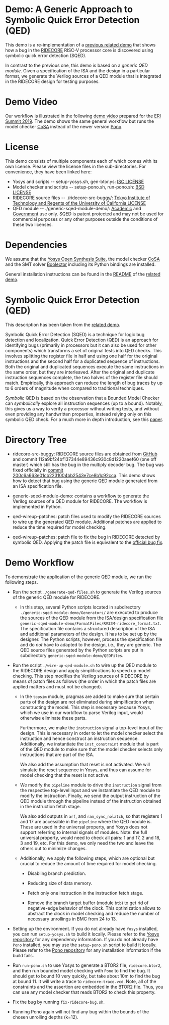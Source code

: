 # Demo: A Generic Approach to Symbolic Quick Error Detection (QED)

This demo is a re-implementation of a [previous related
demo](https://github.com/makaimann/ride-core-demo) that shows how a
bug in the [RIDECORE](https://github.com/ridecore/ridecore) RISC-V
processor core is discovered using symbolic quick error detection
(SQED).

In contrast to the previous one, this demo is based on a _generic QED
module_. Given a specification of the ISA and the design in a
particular format, we generate the Verilog sources of a QED module
that is integrated in the RIDECORE design for testing purposes.

# Demo Video

Our workflow is illustrated in the following [demo video](http://upscale.stanford.edu/materials/eri-summit-2019-sqed-demo-video.mp4) prepared for the [ERI Summit 2019](http://www.eri-summit.com/). The demo shows the same general workflow but runs the model checker [CoSA](https://github.com/cristian-mattarei/CoSA) instead of the newer version [Pono](https://github.com/upscale-project/pono).

# License
This demo consists of multiple components each of which comes with its own license. Please view the license files in the sub-directories. For convenience, they have been linked here:
* Yosys and scripts -- setup-yosys.sh, gen-btor.ys: [ISC LICENSE](https://github.com/YosysHQ/yosys/blob/master/COPYING)
* Model checker and scripts -- setup-pono.sh, run-pono.sh: [BSD LICENSE](./BSD_LICENSE)
* RIDECORE source files -- ./ridecore-src-buggy/: [Tokyo Institute of Technology and Regents of the University of California LICENSE](./ridecore-src-buggy/LICENSE)
* QED module -- ./generic-sqed-module-demo/:
[Academic](./generic-sqed-module-demo/LICENSE-Academic) and
[Government](./generic-sqed-module-demo/LICENSE-GOV) use only.  SQED is patent
protected and may not be used for commercial purposes or any other purposes outside the conditions of these two licenses.

# Dependencies

We assume that the [Yosys Open Synthesis Suite](https://github.com/YosysHQ/yosys), the model checker
[CoSA](https://github.com/cristian-mattarei/CoSA) and the SMT solver
[Boolector](https://github.com/Boolector/boolector) including its
Python bindings are installed.

General installation instructions can be found in the
[README](https://github.com/makaimann/ride-core-demo/blob/master/install/README.md)
of the [related demo](https://github.com/makaimann/ride-core-demo).

# Symbolic Quick Error Detection (QED)

This description has been taken from the [related demo](https://github.com/makaimann/ride-core-demo).

Symbolic Quick Error Detection (SQED) is a technique for logic bug detection and localization.
Quick Error Detection (QED) is an approach for identifying bugs (primarily in processors but it can also be used
for other components) which transforms a set of original tests into QED checks. This involves splitting
the register file in half and using one half for the original instructions and the second half for a duplicated
sequence of instructions. Both the original and duplicated sequences execute the same instructions in the same order,
but they are interleaved. After the original and duplicate instruction sequences complete, the two halves of the
register file should match. Empirically, this approach can reduce the length of bug traces by up to 6 orders of
magnitude when compared to traditional techniques.

_Symbolic_ QED is based on the observation that a Bounded Model Checker can _symbolically_ explore all instruction
sequences (up to a bound). Notably, this gives us a way to verify a processor without writing tests, and without even
providing any handwritten properties, instead relying only on this symbolic QED check.
For a much more in depth introduction, see this [paper](https://arxiv.org/pdf/1711.06541.pdf).

# Directory Tree

- ridecore-src-buggy: RIDECORE source files are obtained
  from [GitHub](https://github.com/ridecore/ridecore) and commit
  112a9bf24bf137344e89436c930c8d1220aaef60 (one off master) which
  still has the bug in the multiply decoder bug. The bug was fixed officially in [commit 200c6a663e01cb2231004bb2543e7ce8b1c92cca](https://github.com/ridecore/ridecore/commit/200c6a663e01cb2231004bb2543e7ce8b1c92cca). This demo shows how
  to detect that bug using the generic QED module generated from an
  ISA specification file.

- generic-sqed-module-demo: contains a workflow to generate the
  Verilog sources of a QED module for RIDECORE. The workflow is
  implemented in Python.

- qed-wireup-patches: patch files used to modify the
  RIDECORE sources to wire up the generated QED module. Additional
  patches are applied to reduce the time required for model checking.

- qed-wireup-patches: patch file to fix the bug in
  RIDECORE detected by symbolic QED. Applying the patch file is
  equivalent to the [official bug
  fix](https://github.com/ridecore/ridecore/commit/200c6a663e01cb2231004bb2543e7ce8b1c92cca).


# Demo Workflow

To demonstrate the application of the generic QED module, we run the following steps.

- Run the script `./generate-qed-files.sh` to generate the Verilog
  sources of the generic QED module for RIDECORE.

  - In this step, several Python scripts located in subdirectory
    `./generic-sqed-module-demo/Generators/` are executed to produce the
    sources of the QED module from the ISA/design specification file
    `generic-sqed-module-demo/FormatFiles/RV32M-ridecore_format.txt`. The
    specification file contains a structured description of the ISA
    and additional parameters of the design. It has to be set up by
    the designer. The Python scripts, however, process the
    specification file and do _not_ have to adapted to the design,
    i.e., they are generic. The QED source files generated by the
    Python scripts are put in subdirectory
    `generic-sqed-module-demo/QEDFiles`.

- Run the script `./wire-up-qed-module.sh` to wire up the QED module
  to the RIDECORE design and apply simplifications to speed up model
  checking. This step modifies the Verilog sources of RIDECORE by
  means of patch files as follows (the order in which the patch files
  are applied matters and must not be changed).

  - In the `topsim` module, pragmas are added to make sure that
    certain parts of the design are not eliminated during
    simplification when constructing the model. This step is necessary
    because Yosys, which we use in our workflow to parse Verilog
    input, would otherwise eliminate these parts.

    Furthermore, we make the `instruction` signal a top-level input of
    the design. This is necessary in order to let the model checker
    select the instruction and hence construct an instruction
    sequence. Additionally, we instantiate the `inst_constraint`
    module that is part of the QED module to make sure that the model
    checker selects only instructions that are part of the ISA.

    We also add the assumption that reset is not activated. We will
    simulate the reset sequence in Yosys, and thus can assume for
    model checking that the reset is not active.

  - We modify the `pipeline` module to drive the `instruction` signal
    from the respective top-level input and we instantiate the QED module
    to modify the instruction. Finally, we send the output instruction
    of the QED module through the pipeline instead of the instruction
    obtained in the instruction fetch stage.

    We also add outputs in `arf`, and `ram_sync_nolatch`, so that
    registers 1 and 17 are accessible in the `pipeline` where the
    QED module is. These are used in the universal property, and
    Yosys does not support referring to internal signals of modules.
    Note: the full universal property, would need to check all pairs:
    1 and 17, 2 and 18, 3 and 19, etc. For this demo, we only need
    the two and leave the others out to minimize changes.

  - Additionally, we apply the following steps, which are optional but
    crucial to reduce the amount of time required for model checking.

    - Disabling branch prediction.

    - Reducing size of data memory.

    - Fetch only one instruction in the instruction fetch stage.

    - Remove the branch target buffer (module `btb`) to get rid of
      negative-edge behavior of the clock. This optimization allows to
      abstract the clock in model checking and reduce the number of
      necessary unrollings in BMC from 24 to 13.

- Setting up the environment. If you do not already have `Yosys` installed,
  you can run `setup-yosys.sh` to build it locally. Please refer to the
  [Yosys repository](https://github.com/YosysHQ/yosys) for any dependency
  information. If you do not already have `Pono` installed, you may use
  the `setup-pono.sh` script to build it locally. Please refer to the
  [Pono repository](https://github.com/upscale-project/pono) for any
  installation information if the build fails.

- Run `run-pono.sh` to use Yosys to generate a BTOR2 file, `ridecore.btor2`,
  and then run bounded model checking with `Pono` to find the bug. It should
  get to bound 10 very quickly, but take about 10m to find the bug at bound 11.
  It will write a trace to `ridecore-trace.vcd`. Note, all of the constraints
  and the assertion are embedded in the BTOR2 file. Thus, you can use any
  model checker that reads BTOR2 to check this property.

- Fix the bug by running `fix-ridecore-bug.sh`.

- Running Pono again will not find any bug within the bounds of the
  chosen unrolling depths (k=12).
